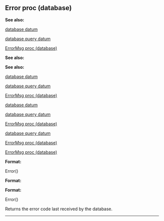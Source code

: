 

 Error proc (database)
-----------------------




**See also:** 


[database datum](#/database) 

[database query datum](#/database/query) 

[ErrorMsg proc (database)](#/database/proc/ErrorMsg) 





**See also:** 

**See also:**

[database datum](#/database) 

[database query datum](#/database/query) 

[ErrorMsg proc (database)](#/database/proc/ErrorMsg) 



[database datum](#/database)

[database query datum](#/database/query) 

[ErrorMsg proc (database)](#/database/proc/ErrorMsg) 


[database query datum](#/database/query)

[ErrorMsg proc (database)](#/database/proc/ErrorMsg) 

[ErrorMsg proc (database)](#/database/proc/ErrorMsg)


**Format:** 


 Error()
 


**Format:** 

**Format:**

 Error()


 Returns the error code last received by the database.





---


